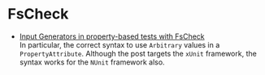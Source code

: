 # FsCheck

- [Input Generators in property-based tests with FsCheck](https://blog.miguelbernard.com/input-generators-in-property-based-tests-with-fscheck)<br>   In particular, the correct syntax to use `Arbitrary` values in a `PropertyAttribute`. Although the post targets the `xUnit` framework, the syntax works for the `NUnit` framework also.